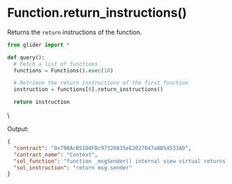 # Function.return\_instructions()

Returns the `return` instructions of the function.

```python
from glider import *

def query():
  # Fetch a list of functions
  functions = Functions().exec(10)

  # Retrieve the return instructions of the first function
  instruction = functions[0].return_instructions()

  return instruction
```

\


Output:

```json
{
  "contract": "0x798AcB51D8FBc97328835eE2027047a8B54533AD",
  "contract_name": "Context",
  "sol_function": "function _msgSender() internal view virtual returns (address) {\n        return msg.sender;\n    }",
  "sol_instruction": "return msg.sender"
}
```

